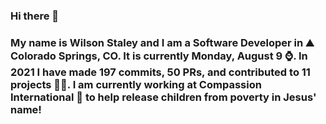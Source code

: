 ### Hi there 👋

### My name is Wilson Staley and I am a Software Developer in ⛰ Colorado Springs, CO.  It is currently Monday, August 9 ⌚. In 2021 I have made 197 commits, 50 PRs, and contributed to 11 projects 👨‍💻. I am currently working at Compassion International 🏢 to help release children from poverty in Jesus' name!